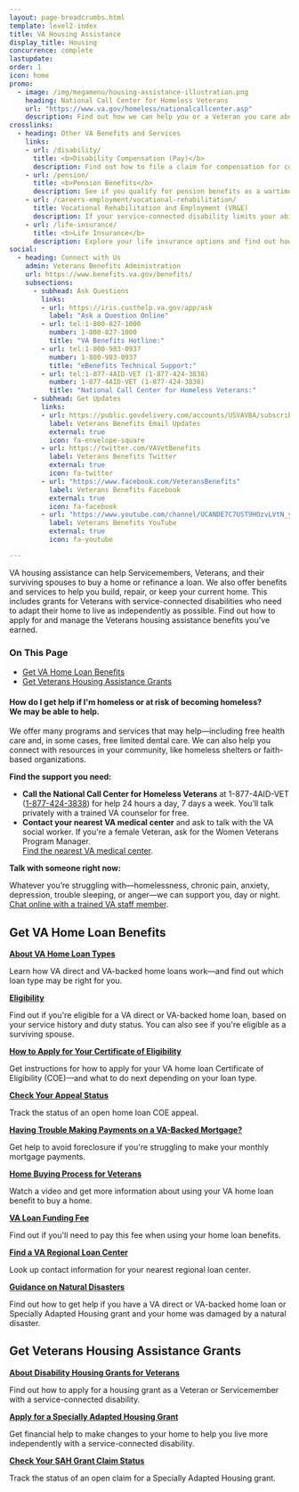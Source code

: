 ```yaml
---
layout: page-breadcrumbs.html
template: level2-index
title: VA Housing Assistance
display_title: Housing
concurrence: complete
lastupdate:
order: 1
icon: home
promo:
  - image: /img/megamenu/housing-assistance-illustration.png
    heading: National Call Center for Homeless Veterans
    url: "https://www.va.gov/homeless/nationalcallcenter.asp"
    description: Find out how we can help you or a Veteran you care about connect with VA and local resources 24 hours a day, 7 days a week.
crosslinks:
  - heading: Other VA Benefits and Services
    links:
    - url: /disability/
      title: <b>Disability Compensation (Pay)</b>
      description: Find out how to file a claim for compensation for conditions related to your military service.
    - url: /pension/
      title: <b>Pension Benefits</b>
      description: See if you qualify for pension benefits as a wartime Veteran or a surviving spouse or child.
    - url: /careers-employment/vocational-rehabilitation/
      title: Vocational Rehabilitation and Employment (VR&E)
      description: If your service-connected disability limits your ability to work or prevents you from working, find out if you can get VR&E benefits and services—like help exploring employment options and getting more training if required.
    - url: /life-insurance/
      title: <b>Life Insurance</b>
      description: Explore your life insurance options and find out how to apply as a Servicemember, Veteran, or family member.
social:
  - heading: Connect with Us
    admin: Veterans Benefits Administration
    url: https://www.benefits.va.gov/benefits/
    subsections:
      - subhead: Ask Questions
        links:
        - url: https://iris.custhelp.va.gov/app/ask
          label: "Ask a Question Online"
        - url: tel:1-800-827-1000
          number: 1-800-827-1000
          title: "VA Benefits Hotline:"
        - url: tel:1-800-983-0937
          number: 1-800-983-0937
          title: "eBenefits Technical Support:"
        - url: tel:1-877-4AID-VET (1-877-424-3838)
          number: 1-877-4AID-VET (1-877-424-3838)
          title: "National Call Center for Homeless Veterans:"
      - subhead: Get Updates
        links:
        - url: https://public.govdelivery.com/accounts/USVAVBA/subscriber/new
          label: Veterans Benefits Email Updates
          external: true
          icon: fa-envelope-square
        - url: https://twitter.com/VAVetBenefits
          label: Veterans Benefits Twitter
          external: true
          icon: fa-twitter
        - url: "https://www.facebook.com/VeteransBenefits"
          label: Veterans Benefits Facebook
          external: true
          icon: fa-facebook
        - url: "https://www.youtube.com/channel/UCANDE7C7UST9HOzvLVtN_yg"
          label: Veterans Benefits YouTube
          external: true
          icon: fa-youtube

---
```

<p class="va-introtext">
VA housing assistance can help Servicemembers, Veterans, and their surviving spouses to buy a home or refinance a loan. We also offer benefits and services to help you build, repair, or keep your current home. This includes grants for Veterans with service-connected disabilities who need to adapt their home to live as independently as possible. Find out how to apply for and manage the Veterans housing assistance benefits you've earned.</p>

<h3>On This Page</h3>
<ul>
  <li><a href="#get">Get VA Home Loan Benefits</a></li>
  <li><a href="#manage">Get Veterans Housing Assistance Grants</a></li>
</ul>
<div class="usa-alert usa-alert-warning">
  <div class="usa-alert-body">
    <h4 class="usa-alert-title">How do I get help if I'm homeless or at risk of becoming homeless?<br><a id="crisis-expander-link">We may be able to help</a>.</h4>
    <div id="crisis-expander-content" class="expander-content expander-content-closed">
      <div class="expander-content-inner usa-alert-text">

We offer many programs and services that may help—including free health care and, in some cases, free limited dental care. We can also help you connect with resources in your community, like homeless shelters or faith-based organizations.

**Find the support you need:**

- **Call the National Call Center for Homeless Veterans** at 1-877-4AID-VET (<a href="tel:+18774243838">1-877-424-3838</a>) for help 24 hours a day, 7 days a week. You’ll talk privately with a trained VA counselor for free.
- **Contact your nearest VA medical center** and ask to talk with the VA social worker. If you're a female Veteran, ask for the Women Veterans Program Manager. <br>
[Find the nearest VA medical center](#).

**Talk with someone right now:**

Whatever you’re struggling with—homelessness, chronic pain, anxiety, depression, trouble sleeping, or anger—we can support you, day or night.<br>
[Chat online with a trained VA staff member](https://www.veteranscrisisline.net/ChatTermsOfService.aspx?account=Homeless%20Veterans%20Chat").

   </div>
  </div>
 </div>
</div>

<script type="text/javascript">
  // Toggle the expandable crisis info
  document.getElementById('crisis-expander-link')
    .addEventListener('click', function () {
      document.getElementById('crisis-expander-content').classList.toggle('expander-content-closed');
    });
</script>

<section class='usa-grid'>
  <div class="va-h-ruled--stars"></div>
</section>

<section id="get" class="merger-majorlinks">

  <h2>Get VA Home Loan Benefits</h2>

  <div class="link">
    <a href="/housing-assistance/home-loans/"><b>About VA Home Loan Types</b></a>
    <p>Learn how VA direct and VA-backed home loans work—and find out which loan type may be right for you.</p>
  </div>

  <div class="link">
    <a href="/housing-assistance/home-loans/eligibility/"><b>Eligibility</b></a>
    <p>Find out if you're eligible for a VA direct or VA-backed home loan, based on your service history and duty status. You can also see if you're eligible as a surviving spouse.
  </div>

  <div class="link">
    <a href="/housing-assistance/home-loans/how-to-apply/"><b>How to Apply for Your Certificate of Eligibility</b></a>
    <p>Get instructions for how to apply for your VA home loan Certificate of Eligibility (COE)—and what to do next depending on your loan type.</p>
  </div>

  <div class="link">
    <a href="/claim-or-appeal-status/"><b>Check Your Appeal Status</b></a>
    <p>Track the status of an open home loan COE appeal.</p>
  </div>

  <div class="link">
    <a href="/housing-assistance/home-loans/trouble-making-payments/"><b>Having Trouble Making Payments on a VA-Backed Mortgage?</b></a>
    <p>Get help to avoid foreclosure if you're struggling to make your monthly mortgage payments.</p>
  </div>

  <div class="link">
    <a href="https://www.benefits.va.gov/homeloans/resources_veteran.asp"><b>Home Buying Process for Veterans</b></a>
    <p>Watch a video and get more information about using your VA home loan benefit to buy a home.</p>
  </div>

  <div class="link">
    <a href="https://www.benefits.va.gov/homeloans/purchaseco_loan_fee.asp"><b>VA Loan Funding Fee</b></a>
    <p>Find out if you'll need to pay this fee when using your home loan benefits.</p>
  </div>

  <div class="link">
    <a href="https://benefits.va.gov/HOMELOANS/contact_rlc_info.asp"><b>Find a VA Regional Loan Center</b></a>
    <p>Look up contact information for your nearest regional loan center.</p>
  </div>

  <div class="link">
    <a href="https://benefits.va.gov/homeloans/documents/docs/va_policy_regarding_natural_disasters.pdf"><b>Guidance on Natural Disasters </b></a>
    <p>Find out how to get help if you have a VA direct or VA-backed home loan or Specially Adapted Housing grant and your home was damaged by a natural disaster.</p>
  </div>

</section>

<section class='usa-grid'>
  <div class="va-h-ruled--stars"></div>
</section>

<section id="manage" class="merger-majorlinks">

  <h2>Get Veterans Housing Assistance Grants</h2>

  <div class="link">
    <a href="/housing-assistance/disability-housing-grants/"><b>About Disability Housing Grants for Veterans</b></a>
    <p>Find out how to apply for a housing grant as a Veteran or Servicemember with a service-connected disability.</p>
    </div>

  <div class="link">
    <a href="/housing-assistance/disability-housing-grants/how-to-apply/"><b>Apply for a Specially Adapted Housing Grant</b></a>
    <p>Get financial help to make changes to your home to help you live more independently with a service-connected disability.</p>
  </div>

  <div class="link">
    <a href="/claim-or-appeal-status/"><b>Check Your SAH Grant Claim Status</b></a>
    <p>Track the status of an open claim for a Specially Adapted Housing grant.</p>
  </div>

</section>

